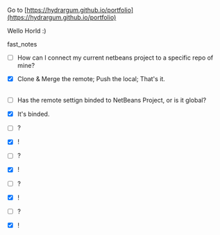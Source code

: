 Go to [https://hydrargum.github.io/portfolio](https://hydrargum.github.io/portfolio)

Wello Horld :)


fast_notes  

- [ ]   How can I connect my current netbeans project to a specific repo of mine?
- [X]   Clone & Merge the remote; Push the local; That's it.
<br>  <br>  
- [ ]   Has the remote settign binded to NetBeans Project, or is it global?
- [X]   It's binded.
  
- [ ]   ?
- [X]   !
  
- [ ]   ?
- [X]   !
  
- [ ]   ?
- [X]   !
  
- [ ]   ?
- [X]   !
  
